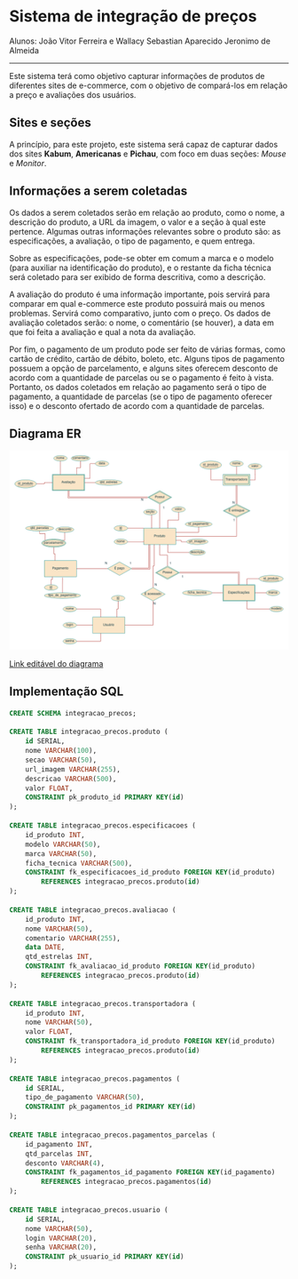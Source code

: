 # Sistema de integração de preços

Alunos: João Vitor Ferreira e Wallacy Sebastian Aparecido Jeronimo de Almeida
* * *
Este sistema terá como objetivo capturar informações de produtos de diferentes sites de e-commerce, com o objetivo de compará-los em relação a preço e avaliações dos usuários.

## Sites e seções

A princípio, para este projeto, este sistema será capaz de capturar dados dos sites **Kabum**, **Americanas** e **Pichau**, com foco em duas seções: *Mouse* e *Monitor*.

## Informações a serem coletadas

Os dados a serem coletados serão em relação ao produto, como o nome, a descrição do produto, a URL da imagem, o valor e a seção à qual este pertence. Algumas outras informações relevantes sobre o produto são: as especificações, a avaliação, o tipo de pagamento, e quem entrega.

Sobre as especificações, pode-se obter em comum a marca e o modelo (para auxiliar na identificação do produto), e o restante da ficha técnica será coletado para ser exibido de forma descritiva, como a descrição.

A avaliação do produto é uma informação importante, pois servirá para comparar em qual e-commerce este produto possuirá mais ou menos problemas. Servirá como comparativo, junto com o preço. Os dados de avaliação coletados serão: o nome, o comentário (se houver), a data em que foi feita a avaliação e qual a nota da avaliação.

Por fim, o pagamento de um produto pode ser feito de várias formas, como cartão de crédito, cartão de débito, boleto, etc. Alguns tipos de pagamento possuem a opção de parcelamento, e alguns sites oferecem desconto de acordo com a quantidade de parcelas ou se o pagamento é feito à vista. Portanto, os dados coletados em relação ao pagamento será o tipo de pagamento, a quantidade de parcelas (se o tipo de pagamento oferecer isso) e o desconto ofertado de acordo com a quantidade de parcelas.

## Diagrama ER

![diagrama_er.png](docs/diagrama_er.png)

[Link editável do diagrama](https://drive.google.com/file/d/1aGtF2vE7muIdesT2dGh71oujb8WyNCdS/view?usp=sharing)

## Implementação SQL

```sql
CREATE SCHEMA integracao_precos;

CREATE TABLE integracao_precos.produto (
	id SERIAL,
	nome VARCHAR(100),
	secao VARCHAR(50),
	url_imagem VARCHAR(255),
	descricao VARCHAR(500),
	valor FLOAT,
	CONSTRAINT pk_produto_id PRIMARY KEY(id)
);

CREATE TABLE integracao_precos.especificacoes (
	id_produto INT,
	modelo VARCHAR(50),
	marca VARCHAR(50),
	ficha_tecnica VARCHAR(500),
	CONSTRAINT fk_especificacoes_id_produto FOREIGN KEY(id_produto)
		REFERENCES integracao_precos.produto(id)
);

CREATE TABLE integracao_precos.avaliacao (
	id_produto INT,
	nome VARCHAR(50),
	comentario VARCHAR(255),
	data DATE,
	qtd_estrelas INT,
	CONSTRAINT fk_avaliacao_id_produto FOREIGN KEY(id_produto)
		REFERENCES integracao_precos.produto(id)
);

CREATE TABLE integracao_precos.transportadora (
	id_produto INT,
	nome VARCHAR(50),
	valor FLOAT,
	CONSTRAINT fk_transportadora_id_produto FOREIGN KEY(id_produto)
		REFERENCES integracao_precos.produto(id)
);

CREATE TABLE integracao_precos.pagamentos (
	id SERIAL,
	tipo_de_pagamento VARCHAR(50),
	CONSTRAINT pk_pagamentos_id PRIMARY KEY(id)
);

CREATE TABLE integracao_precos.pagamentos_parcelas (
	id_pagamento INT,
	qtd_parcelas INT,
	desconto VARCHAR(4),
	CONSTRAINT fk_pagamentos_id_pagamento FOREIGN KEY(id_pagamento)
		REFERENCES integracao_precos.pagamentos(id)
);

CREATE TABLE integracao_precos.usuario (
	id SERIAL,
	nome VARCHAR(50),
	login VARCHAR(20),
	senha VARCHAR(20),
	CONSTRAINT pk_usuario_id PRIMARY KEY(id)
);

```
